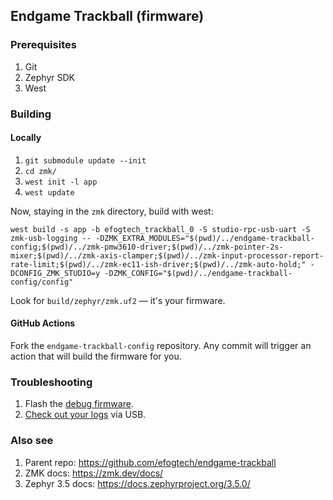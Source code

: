 ## Endgame Trackball (firmware)

### Prerequisites
1. Git
2. Zephyr SDK
3. West

### Building

#### Locally
1. `git submodule update --init`
2. `cd zmk/` 
3. `west init -l app`
4. `west update`

Now, staying in the `zmk` directory, build with west:
```shell
west build -s app -b efogtech_trackball_0 -S studio-rpc-usb-uart -S zmk-usb-logging -- -DZMK_EXTRA_MODULES="$(pwd)/../endgame-trackball-config;$(pwd)/../zmk-pmw3610-driver;$(pwd)/../zmk-pointer-2s-mixer;$(pwd)/../zmk-axis-clamper;$(pwd)/../zmk-input-processor-report-rate-limit;$(pwd)/../zmk-ec11-ish-driver;$(pwd)/../zmk-auto-hold;" -DCONFIG_ZMK_STUDIO=y -DZMK_CONFIG="$(pwd)/../endgame-trackball-config/config"
```

Look for `build/zephyr/zmk.uf2` — it's your firmware.

#### GitHub Actions
Fork the `endgame-trackball-config` repository. Any commit will trigger an action that will build the firmware for you.

### Troubleshooting

1. Flash the [debug firmware](https://github.com/efogtech/endgame-trackball-config/tree/debug).
2. [Check out your logs](https://zmk.dev/docs/development/usb-logging#viewing-logs) via USB.

### Also see
1. Parent repo: https://github.com/efogtech/endgame-trackball
2. ZMK docs: https://zmk.dev/docs/
3. Zephyr 3.5 docs: https://docs.zephyrproject.org/3.5.0/
